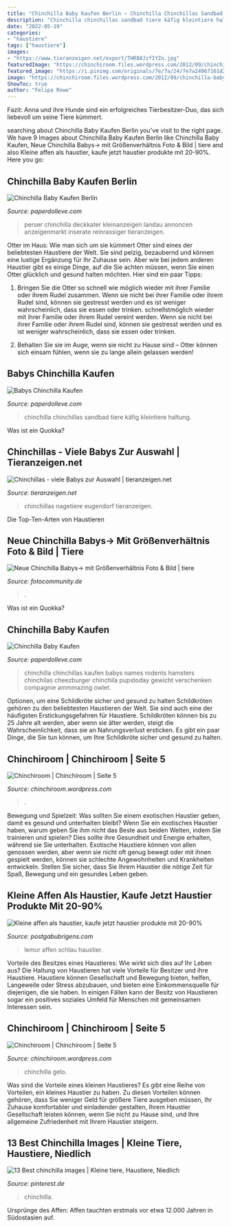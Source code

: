 ```yaml
---
title: "Chinchilla Baby Kaufen Berlin ~ Chinchilla Chinchillas Sandbad Tiere Käfig Kleintiere Haltung"
description: "Chinchilla chinchillas sandbad tiere käfig kleintiere haltung"
date: "2022-05-19"
categories:
- "haustiere"
tags: ["haustiere"]
images:
- "https://www.tieranzeigen.net/export/THR88JzfIYZn.jpg"
featuredImage: "https://chinchiroom.files.wordpress.com/2012/09/chinchilla-babys-august-2012-041.jpg?w=600&amp;h=400"
featured_image: "https://i.pinimg.com/originals/7e/7a/24/7e7a24967161d21fd878d70cb4482287.jpg"
image: "https://chinchiroom.files.wordpress.com/2012/09/chinchilla-babys-september-12-013.jpg?w=600&amp;h=400"
ShowToc: true
author: "Felipa Rowe"
---
```



Fazit: Anna und ihre Hunde sind ein erfolgreiches Tierbesitzer-Duo, das sich liebevoll um seine Tiere kümmert.

	

		
searching about Chinchilla Baby Kaufen Berlin you've visit to the right page. We have 9 Images about Chinchilla Baby Kaufen Berlin like Chinchilla Baby Kaufen, Neue Chinchilla Babys-&gt; mit Größenverhältnis Foto &amp; Bild | tiere and also Kleine affen als haustier, kaufe jetzt haustier produkte mit 20-90%. Here you go:
		
    
## Chinchilla Baby Kaufen Berlin

<img loading=lazy src="https://www.katzen-kleinanzeigen.net/export/80360.jpg" onerror="this.onerror=null;this.src='https://tse1.mm.bing.net/th?id=OIP.9DyWa25MOh2cdVAIbrcofQHaFj&amp;pid=15.1';" alt="Chinchilla Baby Kaufen Berlin">

_Source: paperdolleve.com_

>perser chinchilla deckkater kleinanzeigen landau annoncen anzeigenmarkt inserate reinrassiger tieranzeigen. 

	

Otter im Haus: Wie man sich um sie kümmert
Otter sind eines der beliebtesten Haustiere der Welt. Sie sind pelzig, bezaubernd und können eine lustige Ergänzung für Ihr Zuhause sein. Aber wie bei jedem anderen Haustier gibt es einige Dinge, auf die Sie achten müssen, wenn Sie einen Otter glücklich und gesund halten möchten. Hier sind ein paar Tipps:
1. Bringen Sie die Otter so schnell wie möglich wieder mit ihrer Familie oder ihrem Rudel zusammen. Wenn sie nicht bei ihrer Familie oder ihrem Rudel sind, können sie gestresst werden und es ist weniger wahrscheinlich, dass sie essen oder trinken. schnellstmöglich wieder mit ihrer Familie oder ihrem Rudel vereint werden. Wenn sie nicht bei ihrer Familie oder ihrem Rudel sind, können sie gestresst werden und es ist weniger wahrscheinlich, dass sie essen oder trinken.

2. Behalten Sie sie im Auge, wenn sie nicht zu Hause sind – Otter können sich einsam fühlen, wenn sie zu lange allein gelassen werden!

    
## Babys Chinchilla Kaufen

<img loading=lazy src="https://i.pinimg.com/originals/7e/7a/24/7e7a24967161d21fd878d70cb4482287.jpg" onerror="this.onerror=null;this.src='https://tse1.mm.bing.net/th?id=OIP.Fg6nD-jRFX6gzPU-yWezxQAAAA&amp;pid=15.1';" alt="Babys Chinchilla Kaufen">

_Source: paperdolleve.com_

>chinchilla chinchillas sandbad tiere käfig kleintiere haltung. 

	

Was ist ein Quokka?

    
## Chinchillas - Viele Babys Zur Auswahl | Tieranzeigen.net

<img loading=lazy src="https://www.tieranzeigen.net/export/THR88JzfIYZn.jpg" onerror="this.onerror=null;this.src='https://tse2.mm.bing.net/th?id=OIP.Zzaa-n6PRKUetppp7nsnOQHaET&amp;pid=15.1';" alt="Chinchillas - viele Babys zur Auswahl | tieranzeigen.net">

_Source: tieranzeigen.net_

>chinchillas nagetiere eugendorf tieranzeigen. 

	

Die Top-Ten-Arten von Haustieren

    
## Neue Chinchilla Babys-&gt; Mit Größenverhältnis Foto &amp; Bild | Tiere

<img loading=lazy src="https://img.fotocommunity.com/neue-chinchilla-babys-mit-groessenverhaeltnis-06b1950c-11d3-4905-8827-607a5567faec.jpg?height=1080" onerror="this.onerror=null;this.src='https://tse2.mm.bing.net/th?id=OIP.cKO7c0CV3Jh0nbs1hTposwHaFd&amp;pid=15.1';" alt="Neue Chinchilla Babys-&gt; mit Größenverhältnis Foto &amp; Bild | tiere">

_Source: fotocommunity.de_

>. 

	

Was ist ein Quokka?

    
## Chinchilla Baby Kaufen

<img loading=lazy src="https://i.pinimg.com/originals/e6/c3/c9/e6c3c9d52ed0ab587c92539104cfc4be.jpg" onerror="this.onerror=null;this.src='https://tse2.mm.bing.net/th?id=OIP.puywOKMAhilUwQeUEcIlPgHaJD&amp;pid=15.1';" alt="Chinchilla Baby Kaufen">

_Source: paperdolleve.com_

>chinchilla chinchillas kaufen babys names rodents hamsters chinchilas cheezburger chinchila pupstoday gewicht verschenken compagnie ammmazing owlet. 

	

Optionen, um eine Schildkröte sicher und gesund zu halten
Schildkröten gehören zu den beliebtesten Haustieren der Welt. Sie sind auch eine der häufigsten Erstickungsgefahren für Haustiere. Schildkröten können bis zu 25 Jahre alt werden, aber wenn sie älter werden, steigt die Wahrscheinlichkeit, dass sie an Nahrungsverlust ersticken. Es gibt ein paar Dinge, die Sie tun können, um Ihre Schildkröte sicher und gesund zu halten.

    
## Chinchiroom | Chinchiroom | Seite 5

<img loading=lazy src="https://chinchiroom.files.wordpress.com/2012/09/chinchilla-babys-september-12-013.jpg?w=600&amp;h=400" onerror="this.onerror=null;this.src='https://tse1.mm.bing.net/th?id=OIP.tKY_FSWBn3KYE6675mPncQHaE8&amp;pid=15.1';" alt="Chinchiroom | Chinchiroom | Seite 5">

_Source: chinchiroom.wordpress.com_

>. 

	

Bewegung und Spielzeit: Was sollten Sie einem exotischen Haustier geben, damit es gesund und unterhalten bleibt?
Wenn Sie ein exotisches Haustier haben, warum geben Sie ihm nicht das Beste aus beiden Welten, indem Sie trainieren und spielen? Dies sollte ihre Gesundheit und Energie erhalten, während sie Sie unterhalten.
Exotische Haustiere können von allen genossen werden, aber wenn sie nicht oft genug bewegt oder mit ihnen gespielt werden, können sie schlechte Angewohnheiten und Krankheiten entwickeln. Stellen Sie sicher, dass Sie Ihrem Haustier die nötige Zeit für Spaß, Bewegung und ein gesundes Leben geben.

    
## Kleine Affen Als Haustier, Kaufe Jetzt Haustier Produkte Mit 20-90%

<img loading=lazy src="https://postgabubrigens.com/dvmp/42xhQbONZBO5-1PA1GJDhgHaE8.jpg" onerror="this.onerror=null;this.src='https://tse4.mm.bing.net/th?id=OIP.HduR-e0OPbReOaMLUUEW-gAAAA&amp;pid=15.1';" alt="Kleine affen als haustier, kaufe jetzt haustier produkte mit 20-90%">

_Source: postgabubrigens.com_

>lemur affen schlau haustier. 

	

Vorteile des Besitzes eines Haustieres: Wie wirkt sich dies auf Ihr Leben aus?
Die Haltung von Haustieren hat viele Vorteile für Besitzer und ihre Haustiere. Haustiere können Gesellschaft und Bewegung bieten, helfen, Langeweile oder Stress abzubauen, und bieten eine Einkommensquelle für diejenigen, die sie haben. In einigen Fällen kann der Besitz von Haustieren sogar ein positives soziales Umfeld für Menschen mit gemeinsamen Interessen sein.

    
## Chinchiroom | Chinchiroom | Seite 5

<img loading=lazy src="https://chinchiroom.files.wordpress.com/2012/09/chinchilla-babys-august-2012-041.jpg?w=600&amp;h=400" onerror="this.onerror=null;this.src='https://tse2.mm.bing.net/th?id=OIP.l5C3fvMhAvYWp1hoBSn-JQHaE8&amp;pid=15.1';" alt="Chinchiroom | Chinchiroom | Seite 5">

_Source: chinchiroom.wordpress.com_

>chinchilla gelo. 

	

Was sind die Vorteile eines kleinen Haustieres?
Es gibt eine Reihe von Vorteilen, ein kleines Haustier zu haben. Zu diesen Vorteilen können gehören, dass Sie weniger Geld für größere Tiere ausgeben müssen, Ihr Zuhause komfortabler und einladender gestalten, Ihrem Haustier Gesellschaft leisten können, wenn Sie nicht zu Hause sind, und Ihre allgemeine Zufriedenheit mit Ihrem Haustier steigern.

    
## 13 Best Chinchilla Images | Kleine Tiere, Haustiere, Niedlich

<img loading=lazy src="https://i.pinimg.com/474x/62/35/70/62357072b676216051298bfe628415ff--baby-born-chinchillas.jpg?b=t" onerror="this.onerror=null;this.src='https://tse3.mm.bing.net/th?id=OIP.NLjh1R4K_ByIZjpEx2v5DQAAAA&amp;pid=15.1';" alt="13 Best chinchilla images | Kleine tiere, Haustiere, Niedlich">

_Source: pinterest.de_

>chinchilla. 

	

Ursprünge des Affen: Affen tauchten erstmals vor etwa 12.000 Jahren in Südostasien auf.

